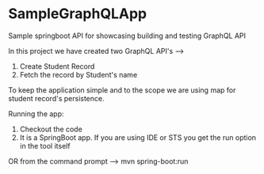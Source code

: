 # SampleGraphQLApp
Sample springboot API for showcasing building and testing GraphQL API

In this project we have created two GraphQL API's -->
1) Create Student Record
2) Fetch the record by Student's name

To keep the application simple and to the scope we are using map for student record's persistence.

Running the app:
1) Checkout the code 
2) It is a SpringBoot app. If you are using IDE or STS you get the run option in the tool itself

OR from the command prompt -->
   mvn spring-boot:run
